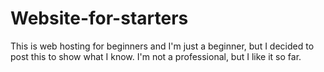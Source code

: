 # Website-for-starters
This is web hosting for beginners and I'm just a beginner, but I decided to post this to show what I know. I'm not a professional, but I like it so far.
